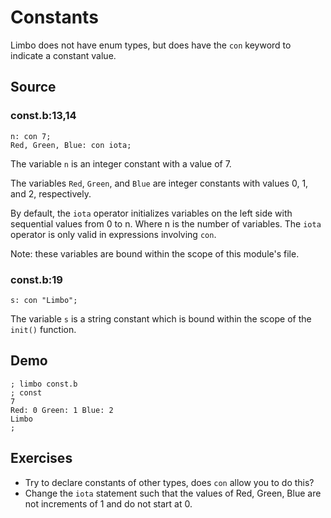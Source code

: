 # Constants

Limbo does not have enum types, but does have the `con` keyword to indicate a constant value. 

## Source

### const.b:13,14

	n: con 7;
	Red, Green, Blue: con iota;

The variable `n` is an integer constant with a value of 7. 

The variables `Red`, `Green`, and `Blue` are integer constants with values 0, 1, and 2, respectively. 

By default, the `iota` operator initializes variables on the left side with sequential values from 0 to n. Where n is the number of variables. The `iota` operator is only valid in expressions involving `con`. 

Note: these variables are bound within the scope of this module's file. 

### const.b:19

	s: con "Limbo";

The variable `s` is a string constant which is bound within the scope of the `init()` function. 

## Demo

	; limbo const.b
	; const
	7
	Red: 0 Green: 1 Blue: 2
	Limbo
	; 

## Exercises

- Try to declare constants of other types, does `con` allow you to do this?
- Change the `iota` statement such that the values of Red, Green, Blue are not increments of 1 and do not start at 0.
